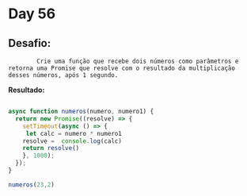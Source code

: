 # Day 56

## Desafio:

			Crie uma função que recebe dois números como parâmetros e retorna uma Promise que resolve com o resultado da multiplicação desses números, após 1 segundo.

**Resultado:**

```javascript

async function numeros(numero, numero1) {
  return new Promise((resolve) => {
    setTimeout(async () => {
     let calc = numero * numero1
    resolve =  console.log(calc)
    return resolve()
    }, 1000);
  });
}

numeros(23,2)
